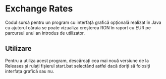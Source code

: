 # Exchange Rates 

Codul sursă pentru un program cu interfață grafică opțională realizat în Java cu ajutorul căruia se poate vizualiza creșterea RON în raport cu EUR pe parcursul unui an introdus de utilizator.

## Utilizare
Pentru a utiliza acest program, descărcați cea mai nouă versiune de la Releases și rulați fișierul start.bat selectând astfel dacă doriți să folosiți interfața grafică sau nu.
